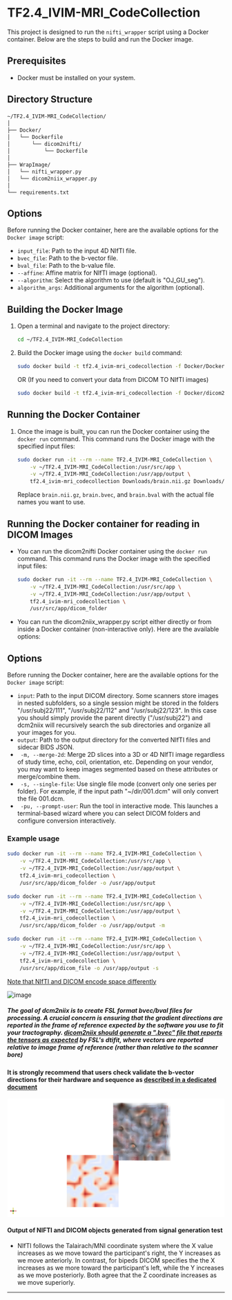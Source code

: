 # TF2.4_IVIM-MRI_CodeCollection

This project is designed to run the `nifti_wrapper` script using a Docker container. Below are the steps to build and run the Docker image.

## Prerequisites

- Docker must be installed on your system. 

## Directory Structure

```
~/TF2.4_IVIM-MRI_CodeCollection/
│
├── Docker/
│   └── Dockerfile
│       └── dicom2nifti/
│           └── Dockerfile
│
├── WrapImage/
│   └── nifti_wrapper.py
│   └── dicom2niix_wrapper.py
│
└── requirements.txt
```

## Options

Before running the Docker container, here are the available options for the `Docker image` script:

- `input_file`: Path to the input 4D NIfTI file.
- `bvec_file`: Path to the b-vector file.
- `bval_file`: Path to the b-value file.
- `--affine`: Affine matrix for NIfTI image (optional).
- `--algorithm`: Select the algorithm to use (default is "OJ_GU_seg").
- `algorithm_args`: Additional arguments for the algorithm (optional).

## Building the Docker Image

1. Open a terminal and navigate to the project directory:

    ```sh
    cd ~/TF2.4_IVIM-MRI_CodeCollection
    ```

2. Build the Docker image using the `docker build` command:

    ```sh
    sudo docker build -t tf2.4_ivim-mri_codecollection -f Docker/Dockerfile .
    ```
    OR (If you need to convert your data from DICOM TO NIfTI images)
    ```sh
    sudo docker build -t tf2.4_ivim-mri_codecollection -f Docker/dicom2nifti/Dockerfile .
    ```

## Running the Docker Container

1. Once the image is built, you can run the Docker container using the `docker run` command. This command runs the Docker image with the specified input files:

    ```sh
    sudo docker run -it --rm --name TF2.4_IVIM-MRI_CodeCollection \
        -v ~/TF2.4_IVIM-MRI_CodeCollection:/usr/src/app \
        -v ~/TF2.4_IVIM-MRI_CodeCollection:/usr/app/output \ 
        tf2.4_ivim-mri_codecollection Downloads/brain.nii.gz Downloads/brain.bvec Downloads/brain.bval \
    ```

    Replace `brain.nii.gz`, `brain.bvec`, and `brain.bval` with the actual file names you want to use.

## Running the Docker container for reading in DICOM Images

- You can run the dicom2nifti Docker container using the `docker run` command. This command runs the Docker image with the specified input files:

    ```sh
    sudo docker run -it --rm --name TF2.4_IVIM-MRI_CodeCollection \
        -v ~/TF2.4_IVIM-MRI_CodeCollection:/usr/src/app \
        -v ~/TF2.4_IVIM-MRI_CodeCollection:/usr/app/output \
        tf2.4_ivim-mri_codecollection \
        /usr/src/app/dicom_folder
    ```

- You can run the dicom2niix_wrapper.py script either directly or from inside a Docker container (non-interactive only). Here are the available options:

## Options
Before running the Docker container, here are the available options for the `Docker image` script:

- `input`: Path to the input DICOM directory. Some scanners store images in nested subfolders, so a single session might be stored in the folders "/usr/subj22/111", "/usr/subj22/112" and "/usr/subj22/123". In this case you should simply provide the parent directly ("/usr/subj22") and dcm2niix will recursively search the sub directories and organize all your images for you.
- `output`: Path to the output directory for the converted NIfTI files and sidecar BIDS JSON.
- ` -m, --merge-2d`: Merge 2D slices into a 3D or 4D NIfTI image regardless of study time, echo, coil, orientation, etc. Depending on your vendor, you may want to keep images segmented based on these attributes or merge/combine them.
- ` -s, --single-file`: Use single file mode (convert only one series per folder). For example, if the input path "~/dir/001.dcm" will only convert the file 001.dcm.
- ` -pu, --prompt-user`: Run the tool in interactive mode. This launches a terminal-based wizard where you can select DICOM folders and configure conversion interactively.



### Example usage

```sh
sudo docker run -it --rm --name TF2.4_IVIM-MRI_CodeCollection \
    -v ~/TF2.4_IVIM-MRI_CodeCollection:/usr/src/app \
    -v ~/TF2.4_IVIM-MRI_CodeCollection:/usr/app/output \
    tf2.4_ivim-mri_codecollection \
    /usr/src/app/dicom_folder -o /usr/app/output
```

```sh
sudo docker run -it --rm --name TF2.4_IVIM-MRI_CodeCollection \
    -v ~/TF2.4_IVIM-MRI_CodeCollection:/usr/src/app \
    -v ~/TF2.4_IVIM-MRI_CodeCollection:/usr/app/output \
    tf2.4_ivim-mri_codecollection \
    /usr/src/app/dicom_folder -o /usr/app/output -m
```

```sh
sudo docker run -it --rm --name TF2.4_IVIM-MRI_CodeCollection \
    -v ~/TF2.4_IVIM-MRI_CodeCollection:/usr/src/app \
    -v ~/TF2.4_IVIM-MRI_CodeCollection:/usr/app/output \
    tf2.4_ivim-mri_codecollection \
    /usr/src/app/dicom_file -o /usr/app/output -s
```

[Note that NIfTI and DICOM encode space differently](https://www.nitrc.org/plugins/mwiki/index.php/dcm2nii:MainPage#Spatial_Coordinates)

![image](https://www.nitrc.org/plugins/mwiki/images/thumb/8/8e/Dcm2nii%3AMni_v_dicom.jpg/300px-Dcm2nii%3AMni_v_dicom.jpg)

##### The goal of dcm2niix is to create FSL format bvec/bval files for processing. A crucial concern is ensuring that the gradient directions are reported in the frame of reference expected by the software you use to fit your tractography. [dicom2niix should generate a ".bvec" file that reports the tensors as expected](https://www.nitrc.org/plugins/mwiki/index.php/dcm2nii:MainPage#Diffusion_Tensor_Imaging) by FSL's dtifit, where vectors are reported relative to image frame of reference (rather than relative to the scanner bore)

#### It is strongly recommend that users check validate the b-vector directions for their hardware and sequence as [described in a dedicated document](https://www.nitrc.org/docman/?group_id=880)

![DICOM2NiFTI](dicom2nifti/DICOM2NiFTI.png)

#### Output of NIFTI and DICOM objects generated from signal generation test

- NIfTI follows the Talairach/MNI coordinate system where the X value increases as we move toward the participant's right, the Y increases as we move anteriorly. In contrast, for bipeds DICOM specifies the the X increases as we more toward the participant's left, while the Y increases as we move posteriorly. Both agree that the Z coordinate increases as we move superiorly. 
---
